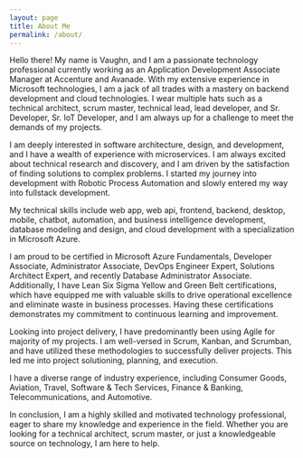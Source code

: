 ```yaml
---
layout: page
title: About Me
permalink: /about/
---
```

 
Hello there! My name is Vaughn, and I am a passionate technology professional currently working as an Application Development Associate Manager at Accenture and Avanade. With my extensive experience in Microsoft technologies, I am a jack of all trades with a mastery on backend development and cloud technologies. I wear multiple hats such as a technical architect, scrum master,  technical lead, lead developer, and Sr. Developer, Sr. IoT Developer, and I am always up for a challenge to meet the demands of my projects.

I am deeply interested in software architecture, design, and development, and I have a wealth of experience with microservices. I am always excited about technical research and discovery, and I am driven by the satisfaction of finding solutions to complex problems. I started my journey into development with Robotic Process Automation and slowly entered my way into fullstack development.

My technical skills include web app, web api, frontend, backend, desktop, mobile, chatbot, automation, and business intelligence development, database modeling and design, and cloud development with a specialization in Microsoft Azure.

I am proud to be certified in Microsoft Azure Fundamentals, Developer Associate, Administrator Associate, DevOps Engineer Expert, Solutions Architect Expert, and recently Database Administrator Associate. Additionally, I have Lean Six Sigma Yellow and Green Belt certifications, which have equipped me with valuable skills to drive operational excellence and eliminate waste in business processes. Having these certifications demonstrates my commitment to continuous learning and improvement.

Looking into project delivery, I have predominantly been using Agile for majority of my projects. I am well-versed in Scrum, Kanban, and Scrumban, and have utilized these methodologies to successfully deliver projects. This led me into project solutioning, planning, and execution. 

I have a diverse range of industry experience, including Consumer Goods, Aviation, Travel, Software & Tech Services, Finance & Banking, Telecommunications, and Automotive.

In conclusion, I am a highly skilled and motivated technology professional, eager to share my knowledge and experience in the field. Whether you are looking for a technical architect, scrum master, or just a knowledgeable source on technology, I am here to help.